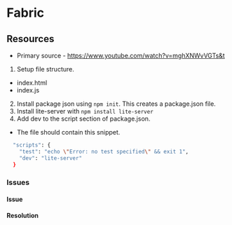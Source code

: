 # Fabric

## Resources
- Primary source - https://www.youtube.com/watch?v=mghXNWvVGTs&t

1. Setup file structure.
- index.html
- index.js
2. Install package json using `npm init`. This creates a package.json file.
3. Install lite-server with `npm install lite-server`
4. Add dev to the script section of package.json.
- The file should contain this snippet.
```sh
  "scripts": {
    "test": "echo \"Error: no test specified\" && exit 1",
    "dev": "lite-server"
  }
```


### Issues
#### Issue

#### Resolution
